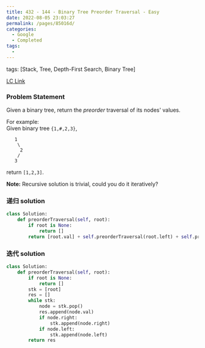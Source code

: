 ```yaml
---
title: 432 - 144 - Binary Tree Preorder Traversal - Easy
date: 2022-08-05 23:03:27
permalink: /pages/85016d/
categories:
  - Google
  - Completed
tags:
  - 
---
```

tags: [Stack, Tree, Depth-First Search, Binary Tree]

[LC Link](https://leetcode.cn/problems/binary-tree-preorder-traversal/)

### Problem Statement

Given a binary tree, return the _preorder_ traversal of its nodes' values.

For example:  
Given binary tree `{1,#,2,3}`,

```
   1
    \
     2
    /
   3
```

return `[1,2,3]`.

**Note:** Recursive solution is trivial, could you do it iteratively?

### 递归 solution
```python
class Solution:
	def preorderTraversal(self, root):
		if root is None:
			return []
		return [root.val] + self.preorderTraversal(root.left) + self.preorderTraversal(root.right)
```

### 迭代 solution
```python
class Solution:
	def preorderTraversal(self, root):
		if root is None:
			return []
		stk = [root]
		res = []
		while stk:
			node = stk.pop()
			res.append(node.val)
			if node.right:
				stk.append(node.right)
			if node.left:
				stk.append(node.left)
		return res
```